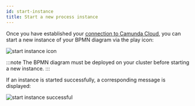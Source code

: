 ```yaml
---
id: start-instance
title: Start a new process instance
---
```


Once you have established your [connection to Camunda Cloud](./connect-to-camunda-cloud.md), you can start a new instance of your BPMN diagram via the play icon:

![start instance icon](./img/start-instance-icon.png)

:::note
The BPMN diagram must be deployed on your cluster before starting a new instance.
:::

If an instance is started successfully, a corresponding message is displayed:

![start instance successful](./img/start-instance-successful.png)
